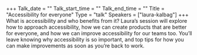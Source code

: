 +++
Talk_date = ""
Talk_start_time = ""
Talk_end_time = ""
Title = "Accessibility for everyone"
Type = "talk"
Speakers = ["laura-kalbag"]
+++
What is accessibility and who benefits from it? Laura’s session will explore how to approach accessibility, how we can create products that are better for everyone, and how we can improve accessibility for our teams too. You’ll leave knowing why accessibility is so important, and top tips for how you can make improvements as soon as you’re back to work.
